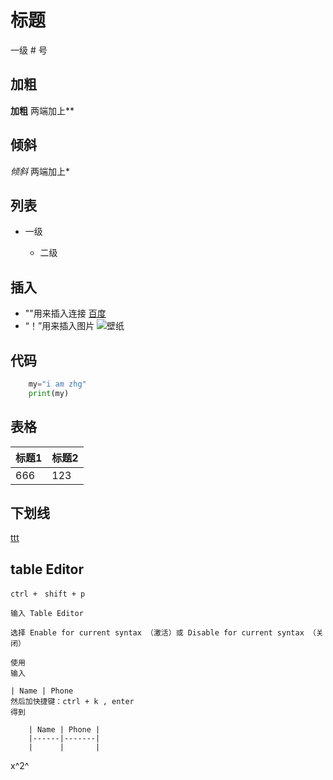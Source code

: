 # 标题

一级 # 号

## 加粗

 **加粗**    两端加上**

## 倾斜

*倾斜*  两端加上*



## 列表

+ 一级

  + 二级

## 插入

* "[]()"用来插入连接         [百度](www.baidu.com)
* “！[]()”用来插入图片       ![壁纸](D:\壁纸\pic\11.jpg)



##  代码

```python
	my="i am zhg"
	print(my)
```



## 表格

| 标题1 | 标题2 |
| ----- | ----- |
| 666   | 123   |

## 下划线
<u>ttt</u>

## table Editor
```
ctrl +　shift + p

输入 Table Editor

选择 Enable for current syntax （激活）或 Disable for current syntax （关闭）

使用
输入

| Name | Phone
然后加快捷键：ctrl + k , enter
得到

    | Name | Phone |
    |------|-------|
    |      |       |
```

x^2^
